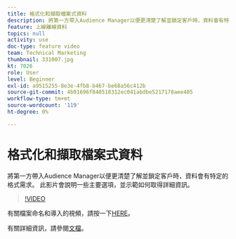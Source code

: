 ```yaml
---
title: 格式化和擷取檔案式資料
description: 將第一方帶入Audience Manager以便更清楚了解並鎖定客戶時，資料會有特定的格式需求。 此影片會說明一些主要選項，並示範如何取得詳細資訊。
feature: 上線離線資料
topics: null
activity: use
doc-type: feature video
team: Technical Marketing
thumbnail: 331007.jpg
kt: 7026
role: User
level: Beginner
exl-id: a9515255-8e3e-4fb8-b467-be68a56c412b
source-git-commit: 4b91696f840518312ec041abdbe5217178aee405
workflow-type: tm+mt
source-wordcount: '119'
ht-degree: 0%

---
```


# 格式化和擷取檔案式資料

將第一方帶入Audience Manager以便更清楚了解並鎖定客戶時，資料會有特定的格式需求。 此影片會說明一些主要選項，並示範如何取得詳細資訊。

>[!VIDEO](https://video.tv.adobe.com/v/331007/?quality=12&learn=on)

有關檔案命名和導入的視頻，請按一下[HERE](steps-for-ingesting-file-based-data.md)。

有關詳細資訊，請參閱[文檔](https://experienceleague.adobe.com/docs/audience-manager/user-guide/implementation-integration-guides/sending-audience-data/batch-data-transfer-process/inbound-file-contents.html?)。
